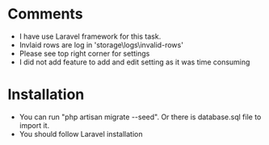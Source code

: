 # Comments
- I have use Laravel framework for this task.
- Invlaid rows are log in 'storage\logs\invalid-rows'
- Please see top right corner for settings
- I did not add feature to add and edit setting as it was time consuming

# Installation
- You can run "php artisan migrate --seed". Or there is database.sql file to import it. 
- You should follow Laravel installation
